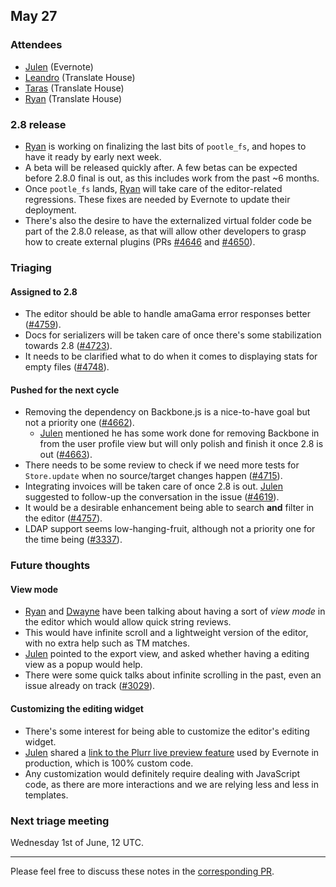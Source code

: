 ## May 27

### Attendees

* [Julen](https://github.com/julen) (Evernote)
* [Leandro](https://github.com/unho) (Translate House)
* [Taras](https://github.com/ta2-1) (Translate House)
* [Ryan](https://github.com/phlax) (Translate House)

### 2.8 release

* [Ryan](https://github.com/phlax) is working on finalizing the last bits of
  `pootle_fs`, and hopes to have it ready by early next week.
* A beta will be released quickly after. A few betas can be expected before
  2.8.0 final is out, as this includes work from the past ~6 months.
* Once `pootle_fs` lands, [Ryan](https://github.com/phlax) will take care of the
  editor-related regressions. These fixes are needed by Evernote to update their
  deployment.
* There's also the desire to have the externalized virtual folder code be part
  of the 2.8.0 release, as that will allow other developers to grasp how to
  create external plugins (PRs
  [#4646](https://github.com/translate/pootle/pull/4646) and
  [#4650](https://github.com/translate/pootle/pull/4650)).

### Triaging

#### Assigned to 2.8

* The editor should be able to handle amaGama error responses better
  ([#4759](https://github.com/translate/pootle/issues/4759)).
* Docs for serializers will be taken care of once there's some stabilization
  towards 2.8 ([#4723](https://github.com/translate/pootle/issues/4723)).
* It needs to be clarified what to do when it comes to displaying stats for
  empty files ([#4748](https://github.com/translate/pootle/issues/4748)).

#### Pushed for the next cycle

* Removing the dependency on Backbone.js is a nice-to-have goal but not a
  priority one ([#4662](https://github.com/translate/pootle/issues/4662)).
  * [Julen](https://github.com/julen) mentioned he has some work done for
    removing Backbone in from the user profile view but will only polish and
    finish it once 2.8 is out
    ([#4663](https://github.com/translate/pootle/issues/4663)).
* There needs to be some review to check if we need more tests for
  `Store.update` when no source/target changes happen
  ([#4715](https://github.com/translate/pootle/issues/4715)).
* Integrating invoices will be taken care of once 2.8 is out.
  [Julen](https://github.com/julen) suggested to follow-up the conversation in
  the issue
  ([#4619](https://github.com/translate/pootle/issues/4715)).
* It would be a desirable enhancement being able to search **and** filter in the
  editor ([#4757](https://github.com/translate/pootle/issues/4757)).
* LDAP support seems low-hanging-fruit, although not a priority one for the time
  being ([#3337](https://github.com/translate/pootle/issues/3337)).

### Future thoughts

#### View mode

* [Ryan](https://github.com/phlax) and [Dwayne](https://github.com/dwaynebailey)
  have been talking about having a sort of _view mode_ in the editor which would
  allow quick string reviews.
* This would have infinite scroll and a lightweight version of the editor, with
  no extra help such as TM matches.
* [Julen](https://github.com/julen) pointed to the export view, and asked
  whether having a editing view as a popup would help.
* There were some quick talks about infinite scrolling in the past, even an
  issue already on track
  ([#3029](https://github.com/translate/pootle/issues/3029)).

#### Customizing the editing widget

* There's some interest for being able to customize the editor's editing widget.
* [Julen](https://github.com/julen) shared a [link to the Plurr live preview
  feature](http://translate.evernote.com/unit/5093147/) used by Evernote in
  production, which is 100% custom code.
* Any customization would definitely require dealing with JavaScript code, as
  there are more interactions and we are relying less and less in templates.

### Next triage meeting

Wednesday 1st of June, 12 UTC.

----

Please feel free to discuss these notes in the 
[corresponding PR](https://github.com/translate/core-notes/pull/1).
